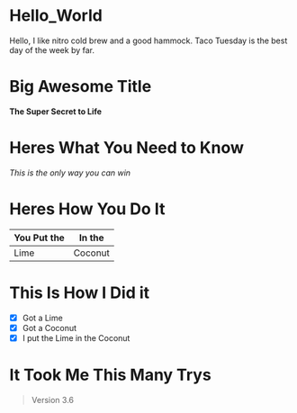 # Hello_World

Hello, I like nitro cold brew and a good hammock. 
Taco Tuesday is the best day of the week by far.

# Big Awesome Title
**The Super Secret to Life**
# Heres What You Need to Know
*This is the only way you can win*
# Heres How You Do It
| You Put the | In the |
| ----------- | ----------- |
| Lime | Coconut|

# This Is How I Did it
- [x] Got a Lime
- [x] Got a Coconut
- [x] I put the Lime in the Coconut
# It Took Me This Many Trys
>Version 3.6
